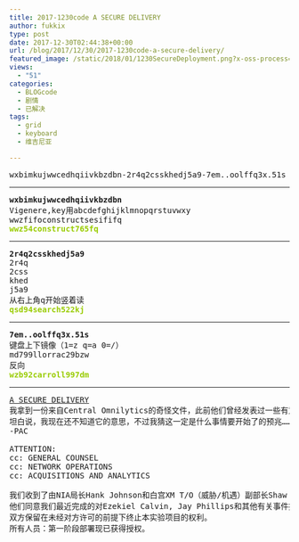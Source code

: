 ```yaml
---
title: 2017-1230code A SECURE DELIVERY
author: fukkix
type: post
date: 2017-12-30T02:44:38+00:00
url: /blog/2017/12/30/2017-1230code-a-secure-delivery/
featured_image: /static/2018/01/1230SecureDeployment.png?x-oss-process=image/resize,m_fill,w_700,h_220
views:
  - "51"
categories:
  - BLOGcode
  - 剧情
  - 已解决
tags:
  - grid
  - keyboard
  - 维吉尼亚

---
```

<pre>wxbimkujwwcedhqiivkbzdbn-2r4q2csskhedj5a9-7em..oolffq3x.51s<!--more--></pre>

* * *

<pre><strong>wxbimkujwwcedhqiivkbzdbn
</strong>Vigenere,key用abcdefghijklmnopqrstuvwxy
wwzfifoconstructsesififq<strong>
<span style="color: #99cc00;">wwz54construct765fq</span></strong></pre>

* * *

<pre><strong>2r4q2csskhedj5a9
</strong>2r4q
2css
khed
j5a9
从右上角q开始竖着读<strong>
<span style="color: #99cc00;">qsd94search522kj</span></strong></pre>

* * *

<pre><strong>7em..oolffq3x.51s
</strong>键盘上下镜像（1=z q=a 0=/）
md799llorrac29bzw
反向<strong>
<span style="color: #99cc00;">wzb92carroll997dm</span></strong></pre>

* * *

<pre><a href="http://investigate.ingress.com/2017/12/30/a-secure-delivery/">A SECURE DELIVERY
</a>我拿到一份来自Central Omnilytics的奇怪文件，此前他们曾经发表过一些有意思的分析文章（11月26至11月30日内三篇）。
坦白说，我现在还不知道它的意思，不过我猜这一定是什么事情要开始了的预兆……
-PAC

ATTENTION:
cc: GENERAL COUNSEL
cc: NETWORK OPERATIONS
cc: ACQUISITIONS AND ANALYTICS

我们收到了由NIA局长Hank Johnson和白宫XM T/O（威胁/机遇）副部长Shaw Henson签署的完整表单。
他们同意我们最近完成的对Ezekiel Calvin, Jay Phillips和其他有关事件报告安全交付的计划。
双方保留在未经对方许可的前提下终止本实验项目的权利。
所有人员：第一阶段部署现已获得授权。</pre>